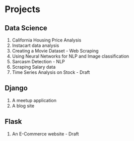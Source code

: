 # Projects

## Data Science

1. California Housing Price Analysis
2. Instacart data analysis
3. Creating a Movie Dataset - Web Scraping
4. Using Neural Networks for NLP and Image classification
5. Sarcasm Detection - NLP
6. Scraping Salary data
7. Time Series Analysis on Stock - Draft

## Django

1. A meetup application
2. A blog site

## Flask

1. An E-Commerce website - Draft
